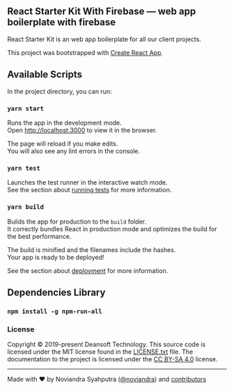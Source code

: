 ## React Starter Kit With Firebase — web app boilerplate with firebase

React Starter Kit is an web app boilerplate for all our client projects.

This project was bootstrapped with [Create React App](https://github.com/facebook/create-react-app).

## Available Scripts

In the project directory, you can run:

### `yarn start`

Runs the app in the development mode.<br />
Open [http://localhost:3000](http://localhost:3000) to view it in the browser.

The page will reload if you make edits.<br />
You will also see any lint errors in the console.

### `yarn test`

Launches the test runner in the interactive watch mode.<br />
See the section about [running tests](https://facebook.github.io/create-react-app/docs/running-tests) for more information.

### `yarn build`

Builds the app for production to the `build` folder.<br />
It correctly bundles React in production mode and optimizes the build for the best performance.

The build is minified and the filenames include the hashes.<br />
Your app is ready to be deployed!

See the section about [deployment](https://facebook.github.io/create-react-app/docs/deployment) for more information.

## Dependencies Library

### `npm install -g npm-run-all`

### License

Copyright © 2019-present Deansoft Technology. This source code is licensed under the MIT
license found in the [LICENSE.txt](https://github.com/deandex/react-starter-kit/blob/master/LICENSE.txt)
file. The documentation to the project is licensed under the
[CC BY-SA 4.0](http://creativecommons.org/licenses/by-sa/4.0/) license.

---
Made with ♥ by Noviandra Syahputra ([@noviandra](https://twitter.com/noviandra)) and [contributors](https://github.com/deandex/react-starter-kit/graphs/contributors)

[site]: https://www.deansoft-technology.com
[demo]: https://rsk.deansoft-webhost.com